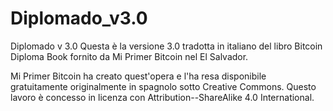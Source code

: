 # Diplomado_v3.0
Diplomado v 3.0
Questa è la versione 3.0 tradotta in italiano del libro Bitcoin Diploma Book fornito da Mi Primer Bitcoin nel El Salvador.

Mi Primer Bitcoin ha creato quest'opera e l'ha resa disponibile gratuitamente originalmente in spagnolo sotto Creative Commons. Questo lavoro è concesso in licenza con Attribution--ShareAlike 4.0 International.